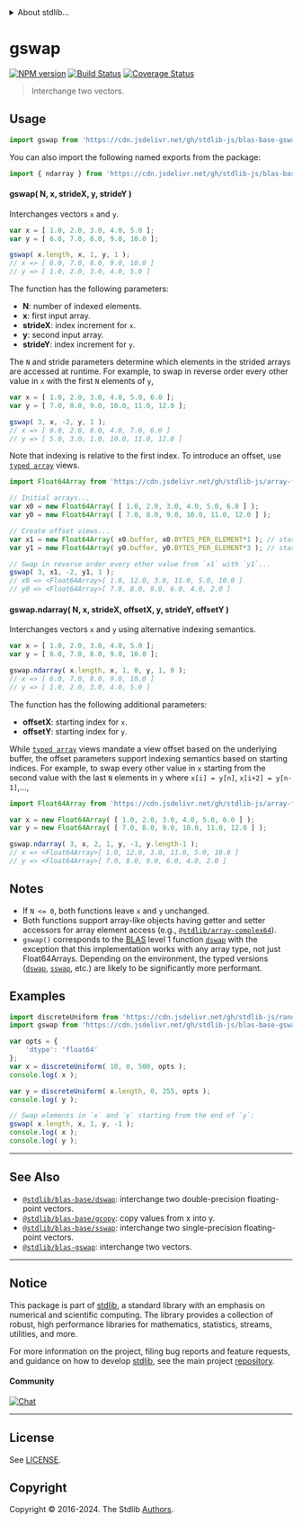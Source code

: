 <!--

@license Apache-2.0

Copyright (c) 2020 The Stdlib Authors.

Licensed under the Apache License, Version 2.0 (the "License");
you may not use this file except in compliance with the License.
You may obtain a copy of the License at

   http://www.apache.org/licenses/LICENSE-2.0

Unless required by applicable law or agreed to in writing, software
distributed under the License is distributed on an "AS IS" BASIS,
WITHOUT WARRANTIES OR CONDITIONS OF ANY KIND, either express or implied.
See the License for the specific language governing permissions and
limitations under the License.

-->


<details>
  <summary>
    About stdlib...
  </summary>
  <p>We believe in a future in which the web is a preferred environment for numerical computation. To help realize this future, we've built stdlib. stdlib is a standard library, with an emphasis on numerical and scientific computation, written in JavaScript (and C) for execution in browsers and in Node.js.</p>
  <p>The library is fully decomposable, being architected in such a way that you can swap out and mix and match APIs and functionality to cater to your exact preferences and use cases.</p>
  <p>When you use stdlib, you can be absolutely certain that you are using the most thorough, rigorous, well-written, studied, documented, tested, measured, and high-quality code out there.</p>
  <p>To join us in bringing numerical computing to the web, get started by checking us out on <a href="https://github.com/stdlib-js/stdlib">GitHub</a>, and please consider <a href="https://opencollective.com/stdlib">financially supporting stdlib</a>. We greatly appreciate your continued support!</p>
</details>

# gswap

[![NPM version][npm-image]][npm-url] [![Build Status][test-image]][test-url] [![Coverage Status][coverage-image]][coverage-url] <!-- [![dependencies][dependencies-image]][dependencies-url] -->

> Interchange two vectors.



<section class="usage">

## Usage

```javascript
import gswap from 'https://cdn.jsdelivr.net/gh/stdlib-js/blas-base-gswap@v0.2.1-deno/mod.js';
```

You can also import the following named exports from the package:

```javascript
import { ndarray } from 'https://cdn.jsdelivr.net/gh/stdlib-js/blas-base-gswap@v0.2.1-deno/mod.js';
```

#### gswap( N, x, strideX, y, strideY )

Interchanges vectors `x` and `y`.

```javascript
var x = [ 1.0, 2.0, 3.0, 4.0, 5.0 ];
var y = [ 6.0, 7.0, 8.0, 9.0, 10.0 ];

gswap( x.length, x, 1, y, 1 );
// x => [ 6.0, 7.0, 8.0, 9.0, 10.0 ]
// y => [ 1.0, 2.0, 3.0, 4.0, 5.0 ]
```

The function has the following parameters:

-   **N**: number of indexed elements.
-   **x**: first input array.
-   **strideX**: index increment for `x`.
-   **y**: second input array.
-   **strideY**: index increment for `y`.

The `N` and stride parameters determine which elements in the strided arrays are accessed at runtime. For example, to swap in reverse order every other value in `x` with the first `N` elements of `y`,

```javascript
var x = [ 1.0, 2.0, 3.0, 4.0, 5.0, 6.0 ];
var y = [ 7.0, 8.0, 9.0, 10.0, 11.0, 12.0 ];

gswap( 3, x, -2, y, 1 );
// x => [ 9.0, 2.0, 8.0, 4.0, 7.0, 6.0 ]
// y => [ 5.0, 3.0, 1.0, 10.0, 11.0, 12.0 ]
```

Note that indexing is relative to the first index. To introduce an offset, use [`typed array`][mdn-typed-array] views.

<!-- eslint-disable stdlib/capitalized-comments -->

```javascript
import Float64Array from 'https://cdn.jsdelivr.net/gh/stdlib-js/array-float64@deno/mod.js';

// Initial arrays...
var x0 = new Float64Array( [ 1.0, 2.0, 3.0, 4.0, 5.0, 6.0 ] );
var y0 = new Float64Array( [ 7.0, 8.0, 9.0, 10.0, 11.0, 12.0 ] );

// Create offset views...
var x1 = new Float64Array( x0.buffer, x0.BYTES_PER_ELEMENT*1 ); // start at 2nd element
var y1 = new Float64Array( y0.buffer, y0.BYTES_PER_ELEMENT*3 ); // start at 4th element

// Swap in reverse order every other value from `x1` with `y1`...
gswap( 3, x1, -2, y1, 1 );
// x0 => <Float64Array>[ 1.0, 12.0, 3.0, 11.0, 5.0, 10.0 ]
// y0 => <Float64Array>[ 7.0, 8.0, 9.0, 6.0, 4.0, 2.0 ]
```

#### gswap.ndarray( N, x, strideX, offsetX, y, strideY, offsetY )

Interchanges vectors `x` and `y` using alternative indexing semantics.

```javascript
var x = [ 1.0, 2.0, 3.0, 4.0, 5.0 ];
var y = [ 6.0, 7.0, 8.0, 9.0, 10.0 ];

gswap.ndarray( x.length, x, 1, 0, y, 1, 0 );
// x => [ 6.0, 7.0, 8.0, 9.0, 10.0 ]
// y => [ 1.0, 2.0, 3.0, 4.0, 5.0 ]
```

The function has the following additional parameters:

-   **offsetX**: starting index for `x`.
-   **offsetY**: starting index for `y`.

While [`typed array`][mdn-typed-array] views mandate a view offset based on the underlying buffer, the offset parameters support indexing semantics based on starting indices. For example, to swap every other value in `x` starting from the second value with the last `N` elements in `y` where `x[i] = y[n]`, `x[i+2] = y[n-1]`,...,

```javascript
import Float64Array from 'https://cdn.jsdelivr.net/gh/stdlib-js/array-float64@deno/mod.js';

var x = new Float64Array( [ 1.0, 2.0, 3.0, 4.0, 5.0, 6.0 ] );
var y = new Float64Array( [ 7.0, 8.0, 9.0, 10.0, 11.0, 12.0 ] );

gswap.ndarray( 3, x, 2, 1, y, -1, y.length-1 );
// x => <Float64Array>[ 1.0, 12.0, 3.0, 11.0, 5.0, 10.0 ]
// y => <Float64Array>[ 7.0, 8.0, 9.0, 6.0, 4.0, 2.0 ]
```

</section>

<!-- /.usage -->

<section class="notes">

## Notes

-   If `N <= 0`, both functions leave `x` and `y` unchanged.
-   Both functions support array-like objects having getter and setter accessors for array element access (e.g., [`@stdlib/array-complex64`][@stdlib/array/complex64]).
-   `gswap()` corresponds to the [BLAS][blas] level 1 function [`dswap`][dswap] with the exception that this implementation works with any array type, not just Float64Arrays. Depending on the environment, the typed versions ([`dswap`][@stdlib/blas/base/dswap], [`sswap`][@stdlib/blas/base/sswap], etc.) are likely to be significantly more performant.

</section>

<!-- /.notes -->

<section class="examples">

## Examples

<!-- eslint no-undef: "error" -->

```javascript
import discreteUniform from 'https://cdn.jsdelivr.net/gh/stdlib-js/random-array-discrete-uniform@deno/mod.js';
import gswap from 'https://cdn.jsdelivr.net/gh/stdlib-js/blas-base-gswap@v0.2.1-deno/mod.js';

var opts = {
    'dtype': 'float64'
};
var x = discreteUniform( 10, 0, 500, opts );
console.log( x );

var y = discreteUniform( x.length, 0, 255, opts );
console.log( y );

// Swap elements in `x` and `y` starting from the end of `y`:
gswap( x.length, x, 1, y, -1 );
console.log( x );
console.log( y );
```

</section>

<!-- /.examples -->

<!-- Section for related `stdlib` packages. Do not manually edit this section, as it is automatically populated. -->

<section class="related">

* * *

## See Also

-   <span class="package-name">[`@stdlib/blas-base/dswap`][@stdlib/blas/base/dswap]</span><span class="delimiter">: </span><span class="description">interchange two double-precision floating-point vectors.</span>
-   <span class="package-name">[`@stdlib/blas-base/gcopy`][@stdlib/blas/base/gcopy]</span><span class="delimiter">: </span><span class="description">copy values from x into y.</span>
-   <span class="package-name">[`@stdlib/blas-base/sswap`][@stdlib/blas/base/sswap]</span><span class="delimiter">: </span><span class="description">interchange two single-precision floating-point vectors.</span>
-   <span class="package-name">[`@stdlib/blas-gswap`][@stdlib/blas/gswap]</span><span class="delimiter">: </span><span class="description">interchange two vectors.</span>

</section>

<!-- /.related -->

<!-- Section for all links. Make sure to keep an empty line after the `section` element and another before the `/section` close. -->


<section class="main-repo" >

* * *

## Notice

This package is part of [stdlib][stdlib], a standard library with an emphasis on numerical and scientific computing. The library provides a collection of robust, high performance libraries for mathematics, statistics, streams, utilities, and more.

For more information on the project, filing bug reports and feature requests, and guidance on how to develop [stdlib][stdlib], see the main project [repository][stdlib].

#### Community

[![Chat][chat-image]][chat-url]

---

## License

See [LICENSE][stdlib-license].


## Copyright

Copyright &copy; 2016-2024. The Stdlib [Authors][stdlib-authors].

</section>

<!-- /.stdlib -->

<!-- Section for all links. Make sure to keep an empty line after the `section` element and another before the `/section` close. -->

<section class="links">

[npm-image]: http://img.shields.io/npm/v/@stdlib/blas-base-gswap.svg
[npm-url]: https://npmjs.org/package/@stdlib/blas-base-gswap

[test-image]: https://github.com/stdlib-js/blas-base-gswap/actions/workflows/test.yml/badge.svg?branch=v0.2.1
[test-url]: https://github.com/stdlib-js/blas-base-gswap/actions/workflows/test.yml?query=branch:v0.2.1

[coverage-image]: https://img.shields.io/codecov/c/github/stdlib-js/blas-base-gswap/main.svg
[coverage-url]: https://codecov.io/github/stdlib-js/blas-base-gswap?branch=main

<!--

[dependencies-image]: https://img.shields.io/david/stdlib-js/blas-base-gswap.svg
[dependencies-url]: https://david-dm.org/stdlib-js/blas-base-gswap/main

-->

[chat-image]: https://img.shields.io/gitter/room/stdlib-js/stdlib.svg
[chat-url]: https://app.gitter.im/#/room/#stdlib-js_stdlib:gitter.im

[stdlib]: https://github.com/stdlib-js/stdlib

[stdlib-authors]: https://github.com/stdlib-js/stdlib/graphs/contributors

[umd]: https://github.com/umdjs/umd
[es-module]: https://developer.mozilla.org/en-US/docs/Web/JavaScript/Guide/Modules

[deno-url]: https://github.com/stdlib-js/blas-base-gswap/tree/deno
[deno-readme]: https://github.com/stdlib-js/blas-base-gswap/blob/deno/README.md
[umd-url]: https://github.com/stdlib-js/blas-base-gswap/tree/umd
[umd-readme]: https://github.com/stdlib-js/blas-base-gswap/blob/umd/README.md
[esm-url]: https://github.com/stdlib-js/blas-base-gswap/tree/esm
[esm-readme]: https://github.com/stdlib-js/blas-base-gswap/blob/esm/README.md
[branches-url]: https://github.com/stdlib-js/blas-base-gswap/blob/main/branches.md

[stdlib-license]: https://raw.githubusercontent.com/stdlib-js/blas-base-gswap/main/LICENSE

[blas]: http://www.netlib.org/blas

[dswap]: http://www.netlib.org/lapack/explore-html/de/da4/group__double__blas__level1.html

[mdn-typed-array]: https://developer.mozilla.org/en-US/docs/Web/JavaScript/Reference/Global_Objects/TypedArray

[@stdlib/blas/base/dswap]: https://github.com/stdlib-js/blas-base-dswap/tree/deno

[@stdlib/blas/base/sswap]: https://github.com/stdlib-js/blas-base-sswap/tree/deno

[@stdlib/array/complex64]: https://github.com/stdlib-js/array-complex64/tree/deno

<!-- <related-links> -->

[@stdlib/blas/base/gcopy]: https://github.com/stdlib-js/blas-base-gcopy/tree/deno

[@stdlib/blas/gswap]: https://github.com/stdlib-js/blas-gswap/tree/deno

<!-- </related-links> -->

</section>

<!-- /.links -->
